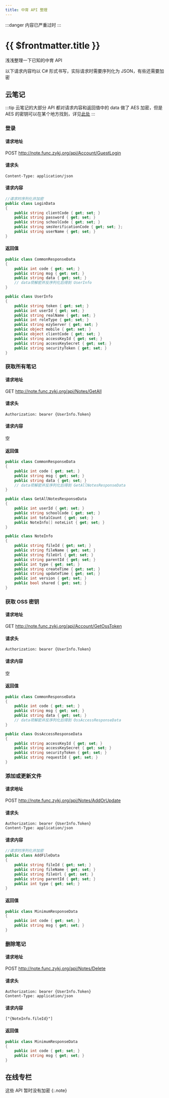 ```yaml
---
title: 中育 API 整理
---
```


:::danger
内容已严重过时
:::

# {{ $frontmatter.title }}

浅浅整理一下已知的中育 API

以下请求内容均以 C# 形式书写，实际请求时需要序列化为 JSON，有些还需要加密


## 云笔记
:::tip
云笔记的大部分 API 都对请求内容和返回值中的 data 做了 AES 加密，但是 AES 的密钥可以在某个地方找到，详见[此处](https://blog.djdjz7.top/blogs/2023-01-23-zy-bin-file-analysis/#%E9%80%86%E5%90%91%E5%88%86%E6%9E%90)
:::


### 登录
#### 请求地址
POST http://note.func.zykj.org/api/Account/GuestLogin
#### 请求头
```
Content-Type: application/json
```
#### 请求内容
```csharp
//请求时序列化并加密
public class LoginData
{
    public string clientCode { get; set; }
    public string password { get; set; }
    public string schoolCode { get; set; }
    public string smsVerificationCode { get; set; };
    public string userName { get; set; }
}
```
#### 返回值
```csharp
public class CommonResponseData
{
    public int code { get; set; }
    public string msg { get; set; }
    public string data { get; set; }
    // data项解密并反序列化后得到 UserInfo
}

public class UserInfo
{
    public string token { get; set; }
    public int userId { get; set; }
    public string realName { get; set; }
    public int roleType { get; set; }
    public string ezyServer { get; set; }
    public object mobile { get; set; }
    public object clientCode { get; set; }
    public string accessKeyId { get; set; }
    public string accessKeySecret { get; set; }
    public string securityToken { get; set; }
}
```

### 获取所有笔记
#### 请求地址
GET http://note.func.zykj.org/api/Notes/GetAll
#### 请求头
```
Authorization: bearer {UserInfo.Token}
```
#### 请求内容
空
#### 返回值
```csharp
public class CommonResponseData
{
    public int code { get; set; }
    public string msg { get; set; }
    public string data { get; set; }
    // data项解密并反序列化后得到 GetAllNotesResponseData
}

public class GetAllNotesResponseData
{
    public int userId { get; set; }
    public string schoolCode { get; set; }
    public int totalCount { get; set; }
    public NoteInfo[] noteList { get; set; }
}

public class NoteInfo
{
    public string fileId { get; set; }
    public string fileName { get; set; }
    public string fileUrl { get; set; }
    public string parentId { get; set; }
    public int type { get; set; }
    public string createTime { get; set; }
    public string updateTime { get; set; }
    public int version { get; set; }
    public bool shared { get; set; }
}
```

### 获取 OSS 密钥
#### 请求地址
GET http://note.func.zykj.org/api/Account/GetOssToken
#### 请求头
```
Authorization: bearer {UserInfo.Token}
```
#### 请求内容
空
#### 返回值
```csharp
public class CommonResponseData
{
    public int code { get; set; }
    public string msg { get; set; }
    public string data { get; set; }
    // data项解密并反序列化后得到 OssAccessResponseData
}

public class OssAccessResponseData
{
    public string accessKeyId { get; set; }
    public string accessKeySecret { get; set; }
    public string securityToken { get; set; }
    public string requestId { get; set; }
}
```

### 添加或更新文件
#### 请求地址
POST http://note.func.zykj.org/api/Notes/AddOrUpdate
#### 请求头
```
Authorization: bearer {UserInfo.Token}
Content-Type: application/json
```
#### 请求内容
```csharp
//请求时序列化并加密
public class AddFileData
{
    public string fileId { get; set; }
    public string fileName { get; set; }
    public string fileUrl { get; set; }
    public string parentId { get; set; }
    public int type { get; set; }
}
```
#### 返回值
```csharp
public class MinimumResponseData
{
    public int code { get; set; }
    public string msg { get; set; }
}
```

### 删除笔记
#### 请求地址
POST http://note.func.zykj.org/api/Notes/Delete
#### 请求头
```
Authorization: bearer {UserInfo.Token}
Content-Type: application/json
```
#### 请求内容
```
["{NoteInfo.fileId}"]
```
#### 返回值
```csharp
public class MinimumResponseData
{
    public int code { get; set; }
    public string msg { get; set; }
}
```

## 在线专栏
这些 API 暂时没有加密
{:.note}
